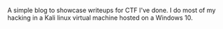 A simple blog to showcase writeups for CTF I've done. I do most of my hacking in a Kali linux virtual machine hosted on a Windows 10. 
